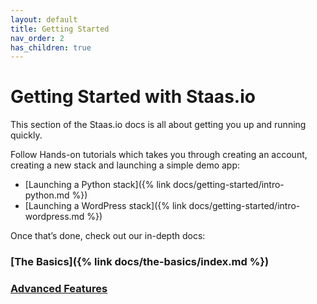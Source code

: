 ```yaml
---
layout: default
title: Getting Started
nav_order: 2
has_children: true
---
```


# Getting Started with Staas.io

This section of the Staas.io docs is all about getting you up and running quickly.

Follow Hands-on tutorials which takes you through creating an account, creating a new stack and launching a simple demo app:
- [Launching a Python stack]({% link docs/getting-started/intro-python.md %})
- [Launching a WordPress stack]({% link docs/getting-started/intro-wordpress.md %})

<!-- If you’d rather jump right in, try [Speedrun]() to launch your own app fast. -->

Once that’s done, check out our in-depth docs:

### [The Basics]({% link docs/the-basics/index.md %})

### [Advanced Features]()

